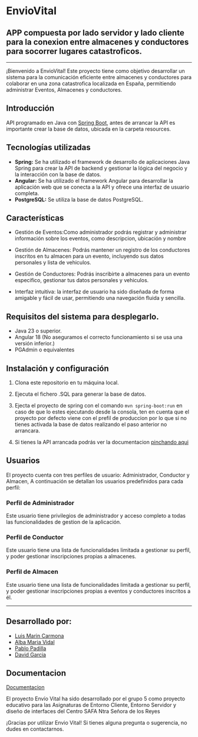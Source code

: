 # EnvioVital

## APP compuesta por lado servidor y lado cliente para la conexion entre almacenes y conductores para socorrer lugares catastroficos.

---

¡Bienvenido a EnvioVital! Este proyecto tiene como objetivo desarrollar un sistema para la comunicación eficiente entre almacenes y conductores para colaborar en una zona catastrofica localizada en España, permitiendo administrar Eventos, Almacenes y conductores.

## **Introducción**

API programado en Java con [Spring Boot](https://spring.io/projects/spring-boot), antes de arrancar la API es importante crear la base de datos, ubicada en la carpeta resources.


## Tecnologías utilizadas

- **Spring:** Se ha utilizado el framework de desarrollo de aplicaciones Java Spring para crear la API de backend y gestionar la lógica del negocio y la interacción con la base de datos.
- **Angular:** Se ha utilizado el framework Angular para desarrollar la aplicación web que se conecta a la API y ofrece una interfaz de usuario completa.
- **PostgreSQL:** Se utiliza la base de datos PostgreSQL.


## Características

- Gestión de Eventos:Como administrador podrás registrar y administrar información sobre los eventos, como descripcion, ubicación y nombre

- Gestión de Almacenes: Podrás mantener un registro de los conductores inscritos en tu almacen para un evento, incluyendo sus datos personales y lista de vehiculos.

- Gestión de Conductores: Podrás inscribirte a almacenes para un evento especifico, gestionar tus datos personales y vehiculos.

- Interfaz intuitiva: la interfaz de usuario ha sido diseñada de forma amigable y fácil de usar, permitiendo una navegación fluida y sencilla.
  
## Requisitos del sistema para desplegarlo.

- Java 23 o superior.
- Angular 18 (No aseguramos el correcto funcionamiento si se usa una versión inferior.)
- PGAdmin o equivalentes

## Instalación y configuración

1. Clona este repositorio en tu máquina local.

2. Ejecuta el fichero .SQL para generar la base de datos.

3. Ejecta el proyecto de spring con el comando `mvn spring-boot:run` en caso de que 
lo estes ejecutando desde la consola, ten en cuenta que el proyecto por defecto viene con el prefil de produccion por lo que si no tienes activada la base de datos realizando el paso anterior no arrancara.

4. Si tienes la API arrancada podrás ver la documentacion [pinchando aqui](http://localhost:8080/swagger-ui/index.html)

## Usuarios

El proyecto cuenta con tres perfiles de usuario: Administrador, Conductor y  Almacen,  A continuación se detallan los usuarios predefinidos para cada perfil:

### Perfil de Administrador


Este usuario tiene privilegios de administrador y acceso completo a todas las funcionalidades de gestion de la aplicación.

### Perfil de Conductor


Este usuario tiene una lista de funcionalidades limitada a gestionar su perfil, y poder gestionar inscripciones propias a almacenes.

### Perfil de Almacen


Este usuario tiene una lista de funcionalidades limitada a gestionar su perfil, y poder gestionar inscripciones propias a eventos y conductores inscritos a él.

---

## Desarrollado por:

- [Luis Marin Carmona](https://github.com/lmarinc)
- [Alba Maria Vidal](https://github.com/amsafa)
- [Pablo Padilla](https://github.com/Ppabetiko18)
- [David Garcia](https://github.com/davidgm26)

## Documentacion

[Documentacion](https://drive.google.com/drive/folders/1NNvL3G1OE2V9uy3bORjVTl_nIWQOddP_?usp=drive_link)

El proyecto Envío Vital ha sido desarrollado por el grupo 5 como proyecto educativo para las Asignaturas de Entorno Cliente, Entorno Servidor y diseño de interfaces  del Centro SAFA Ntra Señora de los Reyes



¡Gracias por utilizar Envio Vital! Si tienes alguna pregunta o sugerencia, no dudes en contactarnos.
